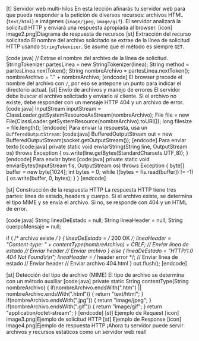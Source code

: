 
[t] Servidor web multi-hilos
En esta lección afinarás tu servidor web para que pueda responder a la petición de diversos recursos: archivos HTML (`text/html`) e imágenes (`image/jpeg`, `image/gif`). El servidor analizará la solicitud HTTP y enviará una respuesta apropiada al browser.
[icon] image2.png|Diagrama de respuesta de recursos
[st] Extracción del recurso solicitado
El nombre del archivo solicitado se extrae de la línea de solicitud HTTP usando `StringTokenizer`. Se asume que el método es siempre `GET`.

[code:java]
// Extrae el nombre del archivo de la línea de solicitud.
StringTokenizer partesLinea = new StringTokenizer(linea);
String method = partesLinea.nextToken();
String nombreArchivo = partesLinea.nextToken();
nombreArchivo = "." + nombreArchivo;
[endcode]
El browser precede el nombre del archivo con `/`, por eso se antepone un punto para indicar el directorio actual.
[st] Envío de archivos y manejo de errores
El servidor debe buscar el archivo solicitado y enviarlo al cliente. Si el archivo no existe, debe responder con un mensaje HTTP 404 y un archivo de error.
[code:java]
InputStream inputStream = ClassLoader.getSystemResourceAsStream(nombreArchivo);
File file = new File(ClassLoader.getSystemResource(nombreArchivo).toURI());
long filesize = file.length();
[endcode]
Para enviar la respuesta, usa un `BufferedOutputStream`:
[code:java]
BufferedOutputStream out = new BufferedOutputStream(socket.getOutputStream());
[endcode]
Para enviar texto
[code:java]
private static void enviarString(String line, OutputStream os) throws Exception {
    os.write(line.getBytes(StandardCharsets.UTF_8));
}
[endcode]
Para enviar bytes
[code:java]
private static void enviarBytes(InputStream fis, OutputStream os) throws Exception {
    byte[] buffer = new byte[1024];
    int bytes = 0;
    while ((bytes = fis.read(buffer)) != -1) {
        os.write(buffer, 0, bytes);
    }
}
[endcode]

[st] Construcción de la respuesta HTTP
La respuesta HTTP tiene tres partes: línea de estado, headers y cuerpo. Si el archivo existe, se determina el tipo MIME y se envía el archivo. Si no, se responde con 404 y un HTML de error.

[code:java]
String lineaDeEstado = null;
String lineaHeader = null;
String cuerpoMensaje = null;

if ( /* archivo existe */ ) {
    lineaDeEstado = /* 200 OK */; 
    lineaHeader = "Content-type: " + contentType(nombreArchivo) + CRLF;
    // Enviar línea de estado
    // Enviar header
    // Enviar archivo
} else {
    lineaDeEstado = "HTTP/1.0 404 Not Found\r\n";
    lineaHeader = /* header error */;
    // Enviar línea de estado
    // Enviar header
    // Enviar archivo 404.html
}
out.flush();
[endcode]

[st] Detección del tipo de archivo (MIME)
El tipo de archivo se determina con un método auxiliar
[code:java]
private static String contentType(String nombreArchivo) {
    if(nombreArchivo.endsWith(".htm") || nombreArchivo.endsWith(".html")) {
        return "text/html";
    }
    if(nombreArchivo.endsWith(".jpg")) {
        return "image/jpeg";
    }
    if(nombreArchivo.endsWith(".gif")) {
        return "image/gif";
    }
    return "application/octet-stream";
}
[endcode]
[st] Ejemplo de Request
[icon] image3.png|Ejemplo de solicitud HTTP
[st] Ejemplo de Response
[icon] image4.png|Ejemplo de respuesta HTTP
¡Ahora tu servidor puede servir archivos y recursos estáticos como un servidor web real!






